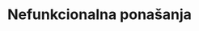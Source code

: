 ---
id: nefunkionalna-ponasanja
title: "Nefunkcionalna ponašanja"
desc: "Nefunkcionalna ponašanja..."
---